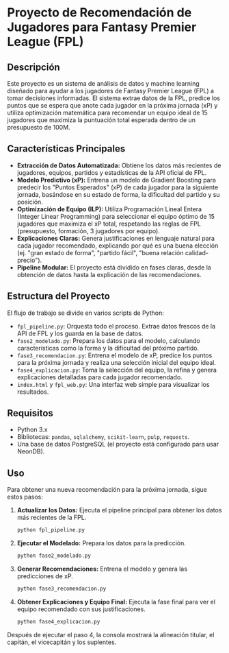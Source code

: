 # Proyecto de Recomendación de Jugadores para Fantasy Premier League (FPL)

## Descripción

Este proyecto es un sistema de análisis de datos y machine learning diseñado para ayudar a los jugadores de Fantasy Premier League (FPL) a tomar decisiones informadas. El sistema extrae datos de la FPL, predice los puntos que se espera que anote cada jugador en la próxima jornada (xP) y utiliza optimización matemática para recomendar un equipo ideal de 15 jugadores que maximiza la puntuación total esperada dentro de un presupuesto de 100M.

## Características Principales

- **Extracción de Datos Automatizada:** Obtiene los datos más recientes de jugadores, equipos, partidos y estadísticas de la API oficial de FPL.
- **Modelo Predictivo (xP):** Entrena un modelo de Gradient Boosting para predecir los "Puntos Esperados" (xP) de cada jugador para la siguiente jornada, basándose en su estado de forma, la dificultad del partido y su posición.
- **Optimización de Equipo (ILP):** Utiliza Programación Lineal Entera (Integer Linear Programming) para seleccionar el equipo óptimo de 15 jugadores que maximiza el xP total, respetando las reglas de FPL (presupuesto, formación, 3 jugadores por equipo).
- **Explicaciones Claras:** Genera justificaciones en lenguaje natural para cada jugador recomendado, explicando por qué es una buena elección (ej. "gran estado de forma", "partido fácil", "buena relación calidad-precio").
- **Pipeline Modular:** El proyecto está dividido en fases claras, desde la obtención de datos hasta la explicación de las recomendaciones.

## Estructura del Proyecto

El flujo de trabajo se divide en varios scripts de Python:

- `fpl_pipeline.py`: Orquesta todo el proceso. Extrae datos frescos de la API de FPL y los guarda en la base de datos.
- `fase2_modelado.py`: Prepara los datos para el modelo, calculando características como la forma y la dificultad del próximo partido.
- `fase3_recomendacion.py`: Entrena el modelo de xP, predice los puntos para la próxima jornada y realiza una selección inicial del equipo ideal.
- `fase4_explicacion.py`: Toma la selección del equipo, la refina y genera explicaciones detalladas para cada jugador recomendado.
- `index.html` y `fpl_web.py`: Una interfaz web simple para visualizar los resultados.

## Requisitos

- Python 3.x
- Bibliotecas: `pandas`, `sqlalchemy`, `scikit-learn`, `pulp`, `requests`.
- Una base de datos PostgreSQL (el proyecto está configurado para usar NeonDB).

## Uso

Para obtener una nueva recomendación para la próxima jornada, sigue estos pasos:

1.  **Actualizar los Datos:** Ejecuta el pipeline principal para obtener los datos más recientes de la FPL.
    ```bash
    python fpl_pipeline.py
    ```

2.  **Ejecutar el Modelado:** Prepara los datos para la predicción.
    ```bash
    python fase2_modelado.py
    ```

3.  **Generar Recomendaciones:** Entrena el modelo y genera las predicciones de xP.
    ```bash
    python fase3_recomendacion.py
    ```

4.  **Obtener Explicaciones y Equipo Final:** Ejecuta la fase final para ver el equipo recomendado con sus justificaciones.
    ```bash
    python fase4_explicacion.py
    ```

Después de ejecutar el paso 4, la consola mostrará la alineación titular, el capitán, el vicecapitán y los suplentes.
